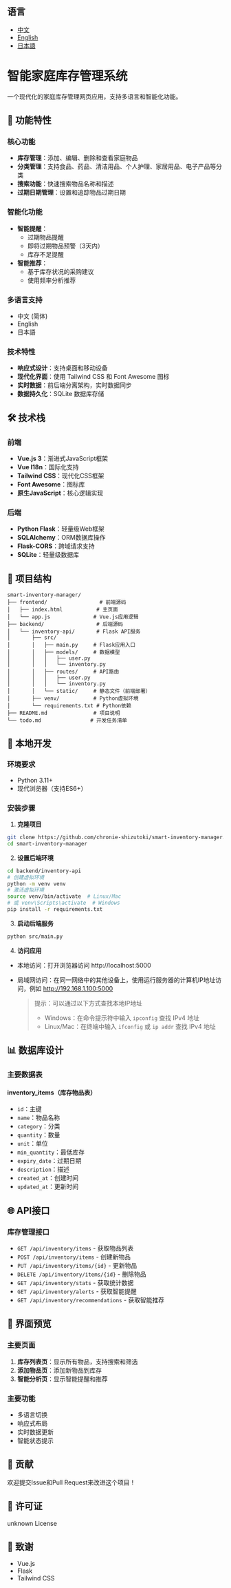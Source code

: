 ## 语言
- [中文](README-zh.md)
- [English](README.md)
- [日本語](README-ja.md)

# 智能家庭库存管理系统

一个现代化的家庭库存管理网页应用，支持多语言和智能化功能。

## 🌟 功能特性

### 核心功能
- **库存管理**：添加、编辑、删除和查看家庭物品
- **分类管理**：支持食品、药品、清洁用品、个人护理、家居用品、电子产品等分类
- **搜索功能**：快速搜索物品名称和描述
- **过期日期管理**：设置和追踪物品过期日期

### 智能化功能
- **智能提醒**：
  - 过期物品提醒
  - 即将过期物品预警（3天内）
  - 库存不足提醒
- **智能推荐**：
  - 基于库存状况的采购建议
  - 使用频率分析推荐

### 多语言支持
- 中文 (简体)
- English
- 日本語

### 技术特性
- **响应式设计**：支持桌面和移动设备
- **现代化界面**：使用 Tailwind CSS 和 Font Awesome 图标
- **实时数据**：前后端分离架构，实时数据同步
- **数据持久化**：SQLite 数据库存储

## 🛠️ 技术栈

### 前端
- **Vue.js 3**：渐进式JavaScript框架
- **Vue I18n**：国际化支持
- **Tailwind CSS**：现代化CSS框架
- **Font Awesome**：图标库
- **原生JavaScript**：核心逻辑实现

### 后端
- **Python Flask**：轻量级Web框架
- **SQLAlchemy**：ORM数据库操作
- **Flask-CORS**：跨域请求支持
- **SQLite**：轻量级数据库

## 📁 项目结构

```
smart-inventory-manager/
├── frontend/                 # 前端源码
│   ├── index.html           # 主页面
│   └── app.js              # Vue.js应用逻辑
├── backend/                 # 后端源码
│   └── inventory-api/       # Flask API服务
│       ├── src/
│       │   ├── main.py     # Flask应用入口
│       │   ├── models/     # 数据模型
│       │   │   ├── user.py
│       │   │   └── inventory.py
│       │   ├── routes/     # API路由
│       │   │   ├── user.py
│       │   │   └── inventory.py
│       │   └── static/     # 静态文件（前端部署）
│       ├── venv/           # Python虚拟环境
│       └── requirements.txt # Python依赖
├── README.md               # 项目说明
└── todo.md                # 开发任务清单
```

## 🔧 本地开发

### 环境要求
- Python 3.11+
- 现代浏览器（支持ES6+）

### 安装步骤

1. **克隆项目**
```bash
git clone https://github.com/chronie-shizutoki/smart-inventory-manager.git
cd smart-inventory-manager
```

2. **设置后端环境**
```bash
cd backend/inventory-api
# 创建虚拟环境
python -m venv venv
# 激活虚拟环境
source venv/bin/activate  # Linux/Mac
# 或 venv\Scripts\activate  # Windows
pip install -r requirements.txt
```

3. **启动后端服务**
```bash
python src/main.py
```

4. **访问应用**
- 本地访问：打开浏览器访问 http://localhost:5000
- 局域网访问：在同一网络中的其他设备上，使用运行服务器的计算机IP地址访问，例如 http://192.168.1.100:5000

  > 提示：可以通过以下方式查找本地IP地址
  > - Windows：在命令提示符中输入 `ipconfig` 查找 IPv4 地址
  > - Linux/Mac：在终端中输入 `ifconfig` 或 `ip addr` 查找 IPv4 地址

## 📊 数据库设计

### 主要数据表

#### inventory_items（库存物品表）
- `id`：主键
- `name`：物品名称
- `category`：分类
- `quantity`：数量
- `unit`：单位
- `min_quantity`：最低库存
- `expiry_date`：过期日期
- `description`：描述
- `created_at`：创建时间
- `updated_at`：更新时间

## 🌐 API接口

### 库存管理接口
- `GET /api/inventory/items` - 获取物品列表
- `POST /api/inventory/items` - 创建新物品
- `PUT /api/inventory/items/{id}` - 更新物品
- `DELETE /api/inventory/items/{id}` - 删除物品
- `GET /api/inventory/stats` - 获取统计数据
- `GET /api/inventory/alerts` - 获取智能提醒
- `GET /api/inventory/recommendations` - 获取智能推荐

## 🎨 界面预览

### 主要页面
1. **库存列表页**：显示所有物品，支持搜索和筛选
2. **添加物品页**：添加新物品到库存
3. **智能分析页**：显示智能提醒和推荐

### 主要功能
- 多语言切换
- 响应式布局
- 实时数据更新
- 智能状态提示

## 👥 贡献

欢迎提交Issue和Pull Request来改进这个项目！

## 📄 许可证

unknown License

## 🙏 致谢

- Vue.js
- Flask
- Tailwind CSS
